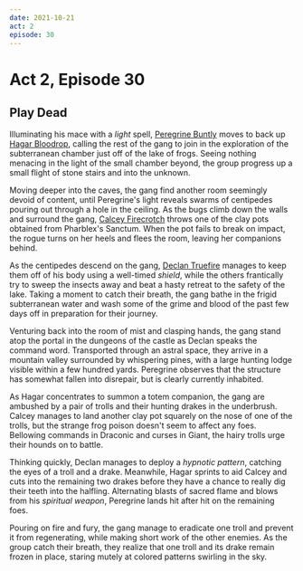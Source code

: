 ```yaml
---
date: 2021-10-21
act: 2
episode: 30
---
```

# Act 2, Episode 30
##  Play Dead
Illuminating his mace with a *light* spell, [Peregrine Buntly](../Characters/Peregrine%20Buntly/%21index.md) moves to back up [Hagar Bloodrop](../Characters/Hagar%20Bloodrop/%21index.md), calling the rest of the gang to join in the exploration of the subterranean chamber just off of the lake of frogs. Seeing nothing menacing in the light of the small chamber beyond, the group progress up a small flight of stone stairs and into the unknown.

Moving deeper into the caves, the gang find another room seemingly devoid of content, until Peregrine's light reveals swarms of centipedes pouring out through a hole in the ceiling. As the bugs climb down the walls and surround the gang, [Calcey Firecrotch](../Characters/Calcey%20Firecrotch/%21index.md) throws one of the clay pots obtained from Pharblex's Sanctum. When the pot fails to break on impact, the rogue turns on her heels and flees the room, leaving her companions behind.

As the centipedes descend on the gang, [Declan Truefire](../Characters/Declan%20Truefire/%21index.md) manages to keep them off of his body using a well-timed *shield*, while the others frantically try to sweep the insects away and beat a hasty retreat to the safety of the lake. Taking a moment to catch their breath, the gang bathe in the frigid subterranean water and wash some of the grime and blood of the past few days off in preparation for their journey.

Venturing back into the room of mist and clasping hands, the gang stand atop the portal in the dungeons of the castle as Declan speaks the command word. Transported through an astral space, they arrive in a mountain valley surrounded by whispering pines, with a large hunting lodge visible within a few hundred yards. Peregrine observes that the structure has somewhat fallen into disrepair, but is clearly currently inhabited.

As Hagar concentrates to summon a totem companion, the gang are ambushed by a pair of trolls and their hunting drakes in the underbrush. Calcey manages to land another clay pot squarely on the nose of one of the trolls, but the strange frog poison doesn't seem to affect any foes. Bellowing commands in Draconic and curses in Giant, the hairy trolls urge their hounds on to battle.

Thinking quickly, Declan manages to deploy a *hypnotic pattern*, catching the eyes of a troll and a drake. Meanwhile, Hagar sprints to aid Calcey and cuts into the remaining two drakes before they have a chance to really dig their teeth into the halfling. Alternating blasts of sacred flame and blows from his *spiritual weapon*, Peregrine lands hit after hit on the remaining foes.

Pouring on fire and fury, the gang manage to eradicate one troll and prevent it from regenerating, while making short work of the other enemies. As the group catch their breath, they realize that one troll and its drake remain frozen in place, staring mutely at colored patterns swirling in the sky.
